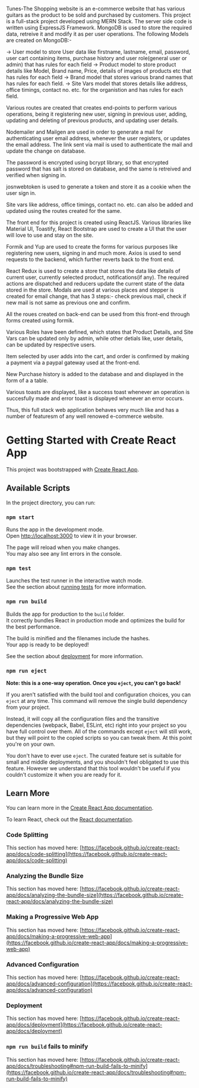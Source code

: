 Tunes-The Shopping website is an e-commerce website that has various guitars as the product to be sold and purchased by customers. This project is a full-stack project developed using MERN Stack. The server side code is written using ExpressJS Framework. MongoDB is used to store the required data, retreive it and modify it as per user operations. The following Models are created on MongoDB:- 

-> User model to store User data like firstname, lastname, email, password, user cart containing items, purchase history and user role(general user or admin) that has rules for each field
-> Product model to store product details like Model, Brand name, Price, details of images of products etc that has rules for each field 
-> Brand model that stores various brand names that has rules for each field.
-> Site Vars model that stores details like address, office timings, contact no. etc. for the organistion and has rules for each field.

Various routes are created that creates end-points to perform various operations, being it registering new user, signing in previous user, adding, updating and deleting of previous products, and updating user details.

Nodemailer and Mailgen are used in order to generate a mail for authenticating user email address, whenever the user registers, or updates the email address. The link sent via mail is used to authenticate the mail and update the change on database.

The password is encrypted using bcrypt library, so that encrypted password that has salt is stored on database, and the same is retreived and verified when signing in.

josnwebtoken is used to generate a token and store it as a cookie when the user sign in.

Site vars like address, office timings, contact no. etc. can also be added and updated using the routes created for the same.

The front end for this project is created using ReactJS. Various libraries like Material UI, Toastify, React Bootstrap are used to create a UI that the user will love to use and stay on the site.

Formik and Yup are used to create the forms for various purposes like registering new users, signing in and much more. Axios is used to send requests to the backend, which further reverts back to the front end.

React Redux is used to create a store that stores the data like details of current user, currently selected product, notifications(if any). The required actions are dispatched and reducers update the current state of the data stored in the store.
Modals are used at various places and stepper is created for email change, that has 3 steps:- check previous mail, check if new mail is not same as previous one and confirm.

All the roues created on back-end can be used from this front-end through forms created using formik.

Various Roles have been defined, which states that Product Details, and Site Vars can be updated only by admin, while other detials like, user details, can be updated by respective users.

Item selected by user adds into the cart, and order is confirmed by making a payment via a paypal gateway used at the front-end. 

New Purchase history is added to the database and and displayed in the form of a a table.

Various toasts are displayed, like a success toast whenever an operation is succesfully made and error toast is displayed whenever an error occurs.

Thus, this full stack web application behaves very much like and has a number of featuresm of any well renowed e-commerce website.

# Getting Started with Create React App

This project was bootstrapped with [Create React App](https://github.com/facebook/create-react-app).

## Available Scripts

In the project directory, you can run:

### `npm start`

Runs the app in the development mode.\
Open [http://localhost:3000](http://localhost:3000) to view it in your browser.

The page will reload when you make changes.\
You may also see any lint errors in the console.

### `npm test`

Launches the test runner in the interactive watch mode.\
See the section about [running tests](https://facebook.github.io/create-react-app/docs/running-tests) for more information.

### `npm run build`

Builds the app for production to the `build` folder.\
It correctly bundles React in production mode and optimizes the build for the best performance.

The build is minified and the filenames include the hashes.\
Your app is ready to be deployed!

See the section about [deployment](https://facebook.github.io/create-react-app/docs/deployment) for more information.

### `npm run eject`

**Note: this is a one-way operation. Once you `eject`, you can't go back!**

If you aren't satisfied with the build tool and configuration choices, you can `eject` at any time. This command will remove the single build dependency from your project.

Instead, it will copy all the configuration files and the transitive dependencies (webpack, Babel, ESLint, etc) right into your project so you have full control over them. All of the commands except `eject` will still work, but they will point to the copied scripts so you can tweak them. At this point you're on your own.

You don't have to ever use `eject`. The curated feature set is suitable for small and middle deployments, and you shouldn't feel obligated to use this feature. However we understand that this tool wouldn't be useful if you couldn't customize it when you are ready for it.

## Learn More

You can learn more in the [Create React App documentation](https://facebook.github.io/create-react-app/docs/getting-started).

To learn React, check out the [React documentation](https://reactjs.org/).

### Code Splitting

This section has moved here: [https://facebook.github.io/create-react-app/docs/code-splitting](https://facebook.github.io/create-react-app/docs/code-splitting)

### Analyzing the Bundle Size

This section has moved here: [https://facebook.github.io/create-react-app/docs/analyzing-the-bundle-size](https://facebook.github.io/create-react-app/docs/analyzing-the-bundle-size)

### Making a Progressive Web App

This section has moved here: [https://facebook.github.io/create-react-app/docs/making-a-progressive-web-app](https://facebook.github.io/create-react-app/docs/making-a-progressive-web-app)

### Advanced Configuration

This section has moved here: [https://facebook.github.io/create-react-app/docs/advanced-configuration](https://facebook.github.io/create-react-app/docs/advanced-configuration)

### Deployment

This section has moved here: [https://facebook.github.io/create-react-app/docs/deployment](https://facebook.github.io/create-react-app/docs/deployment)

### `npm run build` fails to minify

This section has moved here: [https://facebook.github.io/create-react-app/docs/troubleshooting#npm-run-build-fails-to-minify](https://facebook.github.io/create-react-app/docs/troubleshooting#npm-run-build-fails-to-minify)
